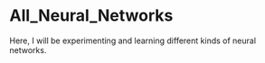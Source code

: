 # All_Neural_Networks
Here, I will be experimenting and learning different kinds of neural networks.
